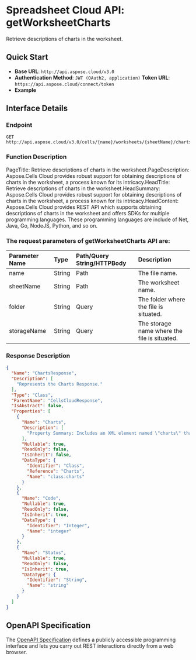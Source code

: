 # **Spreadsheet Cloud API: getWorksheetCharts**

Retrieve descriptions of charts in the worksheet. 


## **Quick Start**

- **Base URL**: `http://api.aspose.cloud/v3.0`
- **Authentication Method**: `JWT (OAuth2, application)`  **Token URL**: `https://api.aspose.cloud/connect/token`
- **Example** 

## **Interface Details**

### **Endpoint** 

```
GET http://api.aspose.cloud/v3.0/cells/{name}/worksheets/{sheetName}/charts
```
### **Function Description**
PageTitle: Retrieve descriptions of charts in the worksheet.PageDescription: Aspose.Cells Cloud provides robust support for obtaining descriptions of charts in the worksheet, a process known for its intricacy.HeadTitle: Retrieve descriptions of charts in the worksheet.HeadSummary: Aspose.Cells Cloud provides robust support for obtaining descriptions of charts in the worksheet, a process known for its intricacy.HeadContent: Aspose.Cells Cloud provides REST API which supports obtaining descriptions of charts in the worksheet and offers SDKs for multiple programming languages. These programming languages are include of Net, Java, Go, NodeJS, Python, and so on.

### The request parameters of **getWorksheetCharts** API are: 

| Parameter Name | Type | Path/Query String/HTTPBody | Description | 
| :- | :- | :- |:- | 
|name|String|Path|The file name.|
|sheetName|String|Path|The worksheet name.|
|folder|String|Query|The folder where the file is situated.|
|storageName|String|Query|The storage name where the file is situated.|

### **Response Description**
```json
{
  "Name": "ChartsResponse",
  "Description": [
    "Represents the Charts Response."
  ],
  "Type": "Class",
  "ParentName": "CellsCloudResponse",
  "IsAbstract": false,
  "Properties": [
    {
      "Name": "Charts",
      "Description": [
        "Property Summary: Includes an XML element named \"charts\" that contains a property of type Charts.Charts."
      ],
      "Nullable": true,
      "ReadOnly": false,
      "IsInherit": false,
      "DataType": {
        "Identifier": "Class",
        "Reference": "Charts",
        "Name": "class:charts"
      }
    },
    {
      "Name": "Code",
      "Nullable": true,
      "ReadOnly": false,
      "IsInherit": true,
      "DataType": {
        "Identifier": "Integer",
        "Name": "integer"
      }
    },
    {
      "Name": "Status",
      "Nullable": true,
      "ReadOnly": false,
      "IsInherit": true,
      "DataType": {
        "Identifier": "String",
        "Name": "string"
      }
    }
  ]
}
```


## OpenAPI Specification

The [OpenAPI Specification](https://reference.aspose.cloud/cells/#/ChartsController/GetWorksheetCharts) defines a publicly accessible programming interface and lets you carry out REST interactions directly from a web browser.

